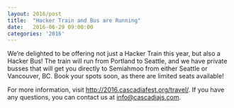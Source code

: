 ```yaml
---
layout: 2016/post
title:  "Hacker Train and Bus are Running"
date:   2016-06-29 09:00:00
categories: '2016'
---
```


We’re delighted to be offering not just a Hacker Train this year, but also a Hacker Bus! The train will run from Portland to Seattle, and we have private busses that will get you directly to Semiahmoo from either Seattle or Vancouver, BC. Book your spots soon, as there are limited seats available! 

For more information, visit <http://2016.cascadiafest.org/travel/>.
If you have any questions, you can contact us at <a href="mailto:info@cascadiajs.com">info@cascadiajs.com</a>.

